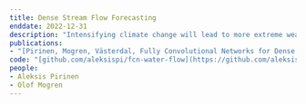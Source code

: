 ```yaml
---
title: Dense Stream Flow Forecasting
enddate: 2022-12-31
description: "Intensifying climate change will lead to more extreme weather events, including heavy rainfall and drought. Accurate stream flow prediction models which are adaptable and robust to new circumstances in a changing climate will be an important source of information for decisions on climate adaptation efforts, especially regarding mitigation of the risks of and damages associated with flooding. In this work we propose a machine learning-based approach for predicting water flow intensities in inland watercourses based on the physical characteristics of the catchment areas, obtained from geospatial data (including elevation and soil maps, as well as satellite imagery), in addition to temporal information about past rainfall quantities and temperature variations. We target the one-day-ahead regime, where a fully convolutional neural network model receives spatio-temporal inputs and predicts the water flow intensity in every coordinate of the spatial input for the subsequent day. To the best of our knowledge, we are the first to tackle the task of dense water flow intensity prediction; earlier works have considered predicting flow intensities at a sparse set of locations at a time. An extensive set of model evaluations and ablations are performed, which empirically justify our various design choices."
publications:
- "[Pirinen, Mogren, Västerdal, Fully Convolutional Networks for Dense Water Flow Intensity Prediction in Swedish Catchment Areas](https://arxiv.org/abs/2304.01658)"
code: "[github.com/aleksispi/fcn-water-flow](https://github.com/aleksispi/fcn-water-flow)"
people:
- Aleksis Pirinen
- Olof Mogren
---
```


